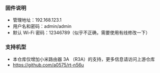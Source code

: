 ### 固件说明 ###
* 管理地址：192.168.123.1 
* 用户名和密码：admin/admin
* 默认 Wi-Fi 密码：12346789（似乎不正确，需要使用有线修改一下）

### 支持机型 ###
* 本仓库仅增加小米路由器 3A （R3A）的支持，更多信息请访问上游仓库
* https://github.com/a0575/rt-n56u
